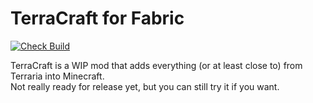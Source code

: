 # TerraCraft for Fabric
[![Check Build](https://github.com/jakeb072001/TerraCraft/workflows/CheckBuild/badge.svg)](https://github.com/jakeb072001/TerraCraft/actions)

TerraCraft is a WIP mod that adds everything (or at least close to) from Terraria into Minecraft.  
Not really ready for release yet, but you can still try it if you want.
